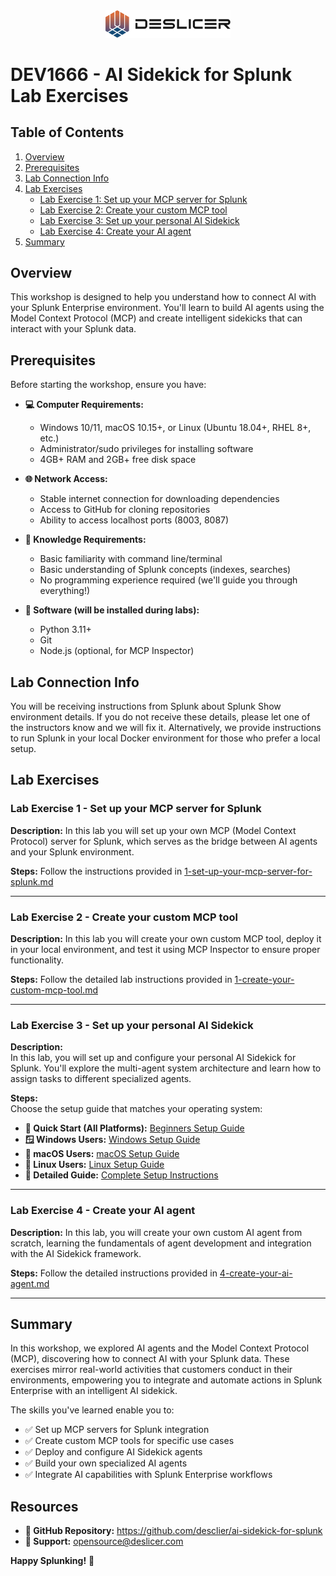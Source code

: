 <div align="center">
  <img src="./media/deslicer_white.svg" alt="Deslicer" width="200"/>
</div>

# DEV1666 - AI Sidekick for Splunk Lab Exercises

## Table of Contents

1. [Overview](#overview)
2. [Prerequisites](#prerequisites)
3. [Lab Connection Info](#lab-connection-info)
4. [Lab Exercises](#lab-exercises)
   - [Lab Exercise 1: Set up your MCP server for Splunk](#lab-exercise-1---set-up-your-mcp-server-for-splunk)
   - [Lab Exercise 2: Create your custom MCP tool](#lab-exercise-2---create-your-custom-mcp-tool)
   - [Lab Exercise 3: Set up your personal AI Sidekick](#lab-exercise-3---set-up-your-personal-ai-sidekick)
   - [Lab Exercise 4: Create your AI agent](#lab-exercise-4---create-your-ai-agent)
5. [Summary](#summary)

## Overview

This workshop is designed to help you understand how to connect AI with your Splunk Enterprise environment. You'll learn to build AI agents using the Model Context Protocol (MCP) and create intelligent sidekicks that can interact with your Splunk data.

## Prerequisites

Before starting the workshop, ensure you have:

- **💻 Computer Requirements:**
  - Windows 10/11, macOS 10.15+, or Linux (Ubuntu 18.04+, RHEL 8+, etc.)
  - Administrator/sudo privileges for installing software
  - 4GB+ RAM and 2GB+ free disk space

- **🌐 Network Access:**
  - Stable internet connection for downloading dependencies
  - Access to GitHub for cloning repositories
  - Ability to access localhost ports (8003, 8087)

- **🧠 Knowledge Requirements:**
  - Basic familiarity with command line/terminal
  - Basic understanding of Splunk concepts (indexes, searches)
  - No programming experience required (we'll guide you through everything!)

- **🔧 Software (will be installed during labs):**
  - Python 3.11+
  - Git
  - Node.js (optional, for MCP Inspector)

## Lab Connection Info

You will be receiving instructions from Splunk about Splunk Show environment details. If you do not receive these details, please let one of the instructors know and we will fix it. Alternatively, we provide instructions to run Splunk in your local Docker environment for those who prefer a local setup.

## Lab Exercises

### Lab Exercise 1 - Set up your MCP server for Splunk

**Description:**
In this lab you will set up your own MCP (Model Context Protocol) server for Splunk, which serves as the bridge between AI agents and your Splunk environment.

**Steps:**
Follow the instructions provided in [1-set-up-your-mcp-server-for-splunk.md](./1-set-up-your-mcp-server-for-splunk.md)

---

### Lab Exercise 2 - Create your custom MCP tool

**Description:**
In this lab you will create your own custom MCP tool, deploy it in your local environment, and test it using MCP Inspector to ensure proper functionality.

**Steps:**
Follow the detailed lab instructions provided in [1-create-your-custom-mcp-tool.md](./1-create-your-custom-mcp-tool.md)

---

### Lab Exercise 3 - Set up your personal AI Sidekick

**Description:**  
In this lab, you will set up and configure your personal AI Sidekick for Splunk. You'll explore the multi-agent system architecture and learn how to assign tasks to different specialized agents.

**Steps:**  
Choose the setup guide that matches your operating system:

- **🚀 Quick Start (All Platforms):** [Beginners Setup Guide](./docs/ai_sidekick/BEGINNERS_SETUP.md)
- **🪟 Windows Users:** [Windows Setup Guide](./docs/ai_sidekick/WINDOWS_GUIDE.md)
- **🍎 macOS Users:** [macOS Setup Guide](./docs/ai_sidekick/MACOS_GUIDE.md)
- **🐧 Linux Users:** [Linux Setup Guide](./docs/ai_sidekick/LINUX_GUIDE.md)
- **📖 Detailed Guide:** [Complete Setup Instructions](./3-setup-your-personal-ai-sidekick.md)

---

### Lab Exercise 4 - Create your AI agent

**Description:**
In this lab, you will create your own custom AI agent from scratch, learning the fundamentals of agent development and integration with the AI Sidekick framework.

**Steps:**
Follow the detailed instructions provided in [4-create-your-ai-agent.md](./4-create-your-ai-agent.md)

---

## Summary

In this workshop, we explored AI agents and the Model Context Protocol (MCP), discovering how to connect AI with your Splunk data. These exercises mirror real-world activities that customers conduct in their environments, empowering you to integrate and automate actions in Splunk Enterprise with an intelligent AI sidekick.

The skills you've learned enable you to:
- ✅ Set up MCP servers for Splunk integration
- ✅ Create custom MCP tools for specific use cases
- ✅ Deploy and configure AI Sidekick agents
- ✅ Build your own specialized AI agents
- ✅ Integrate AI capabilities with Splunk Enterprise workflows

## Resources

- **🐙 GitHub Repository:** https://github.com/desclier/ai-sidekick-for-splunk
- **📧 Support:** opensource@deslicer.com

**Happy Splunking!** 🚀
